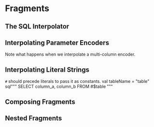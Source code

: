 # Fragments

## The SQL Interpolator

## Interpolating Parameter Encoders

Note what happens when we interpolate a multi-column encoder.

## Interpolating Literal Strings
`#` should precede literals to pass it as constants.
val tableName = "table"
sql"""
  SELECT column_a, column_b
  FROM #$table
"""

## Composing Fragments

## Nested Fragments


